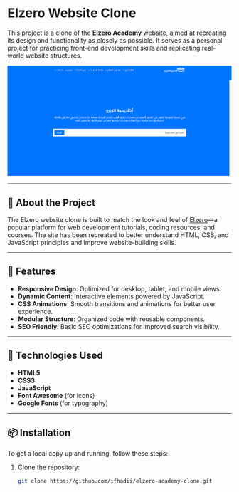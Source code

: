 # Elzero Website Clone

This project is a clone of the **Elzero Academy** website, aimed at recreating its design and functionality as closely as possible. It serves as a personal project for practicing front-end development skills and replicating real-world website structures.

![Homepage Screenshot](assets/DescriptionImages/repo-cover.png)

---

## 📄 About the Project

The Elzero website clone is built to match the look and feel of [Elzero](https://elzero.org/)—a popular platform for web development tutorials, coding resources, and courses. The site has been recreated to better understand HTML, CSS, and JavaScript principles and improve website-building skills.

---

## 🌟 Features

- **Responsive Design**: Optimized for desktop, tablet, and mobile views.
- **Dynamic Content**: Interactive elements powered by JavaScript.
- **CSS Animations**: Smooth transitions and animations for better user experience.
- **Modular Structure**: Organized code with reusable components.
- **SEO Friendly**: Basic SEO optimizations for improved search visibility.

---

## 🚀 Technologies Used

- **HTML5**
- **CSS3**
- **JavaScript**
- **Font Awesome** (for icons)
- **Google Fonts** (for typography)

---

## 📦 Installation

To get a local copy up and running, follow these steps:

1. Clone the repository:
   ```bash
   git clone https://github.com/ifhadii/elzero-academy-clone.git
